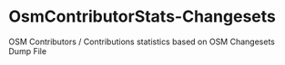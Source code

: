 # OsmContributorStats-Changesets
OSM Contributors / Contributions statistics based on OSM Changesets Dump File

